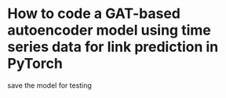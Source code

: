 # How to code a GAT-based autoencoder model using time series data for link prediction in PyTorch

save the model for testing
